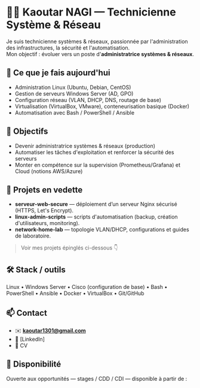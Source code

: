 # 👩‍💻 Kaoutar NAGI — Technicienne Système & Réseau
Je suis technicienne systèmes & réseaux, passionnée par l'administration des infrastructures, la sécurité et l'automatisation.  
Mon objectif : évoluer vers un poste d'**administratrice systèmes & réseaux**.

## 🔎 Ce que je fais aujourd'hui
- Administration Linux (Ubuntu, Debian, CentOS)
- Gestion de serveurs Windows Server (AD, GPO)
- Configuration réseau (VLAN, DHCP, DNS, routage de base)
- Virtualisation (VirtualBox, VMware), conteneurisation basique (Docker)
- Automatisation avec Bash / PowerShell / Ansible

## 🚀 Objectifs
- Devenir administratrice systèmes & réseaux (production)
- Automatiser les tâches d'exploitation et renforcer la sécurité des serveurs
- Monter en compétence sur la supervision (Prometheus/Grafana) et Cloud (notions AWS/Azure)

## 📁 Projets en vedette
- **serveur-web-secure** — déploiement d’un serveur Nginx sécurisé (HTTPS, Let's Encrypt).  
- **linux-admin-scripts** — scripts d'automatisation (backup, création d'utilisateurs, monitoring).  
- **network-home-lab** — topologie VLAN/DHCP, configurations et guides de laboratoire.

> Voir mes projets épinglés ci-dessous 👇

## 🛠️ Stack / outils
Linux • Windows Server • Cisco (configuration de base) • Bash • PowerShell • Ansible • Docker • VirtualBox • Git/GitHub

## 📫 Contact
- ✉️ **kaoutar1301@gmail.com**  
- 🔗 [LinkedIn]
- 📄 CV   

## 📌 Disponibilité
Ouverte aux opportunités — stages / CDD / CDI — disponible à partir de : 
